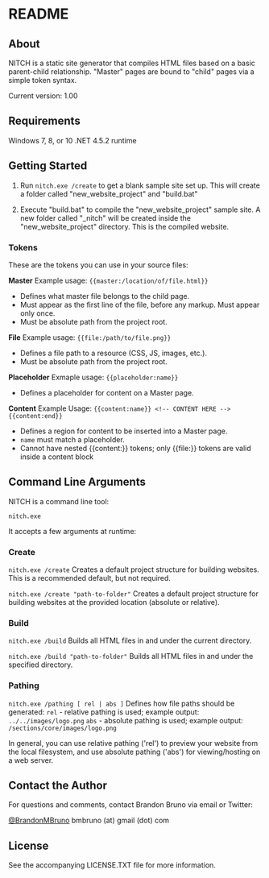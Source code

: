 # README

## About

NITCH is a static site generator that compiles HTML files based on a basic parent-child relationship. "Master" pages are bound to "child" pages via a simple token syntax.

Current version: 1.00

## Requirements

Windows 7, 8, or 10
.NET 4.5.2 runtime

## Getting Started

1) Run `nitch.exe /create` to get a blank sample site set up. This will create a folder called "new_website_project" and "build.bat"

2) Execute "build.bat" to compile the "new_website_project" sample site. A new folder called "_nitch" will be created inside the "new_website_project" directory. This is the compiled website.

### Tokens

These are the tokens you can use in your source files:

**Master**
Example usage: `{{master:/location/of/file.html}}`

* Defines what master file belongs to the child page.
* Must appear as the first line of the file, before any markup. Must appear only once.
* Must be absolute path from the project root.

**File**
Example usage: `{{file:/path/to/file.png}}`

* Defines a file path to a resource (CSS, JS, images, etc.).
* Must be absolute path from the project root.

**Placeholder**
Exmaple usage: `{{placeholder:name}}`

* Defines a placeholder for content on a Master page.

**Content**
Example Usage: `{{content:name}} <!-- CONTENT HERE --> {{content:end}}`

* Defines a region for content to be inserted into a Master page.
* `name` must match a placeholder.
* Cannot have nested {{content:}} tokens; only {{file:}} tokens are valid inside a content block

## Command Line Arguments

NITCH is a command line tool:

`nitch.exe`

It accepts a few arguments at runtime:

### Create

`nitch.exe /create`
Creates a default project structure for building websites. This is a recommended default, but not required.

`nitch.exe /create "path-to-folder"`
Creates a default project structure for building websites at the provided location (absolute or relative).

### Build

`nitch.exe /build`
Builds all HTML files in and under the current directory.

`nitch.exe /build "path-to-folder"`
Builds all HTML files in and under the specified directory.

### Pathing

`nitch.exe /pathing [ rel | abs ]`
Defines how file paths should be generated:
`rel` - relative pathing is used; example output: `../../images/logo.png`
`abs` - absolute pathing is used; example output: `/sections/core/images/logo.png`

In general, you can use relative pathing ('rel') to preview your website from the local filesystem, and use absolute pathing ('abs') for viewing/hosting on a web server.
	
## Contact the Author

For questions and comments, contact Brandon Bruno via email or Twitter:

[@BrandonMBruno](https://www.twitter.com/BrandonMBruno)
bmbruno (at) gmail (dot) com

## License

See the accompanying LICENSE.TXT file for more information.